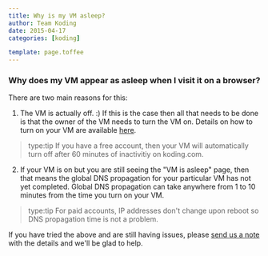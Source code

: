 ```yaml
---
title: Why is my VM asleep?
author: Team Koding
date: 2015-04-17
categories: [koding]

template: page.toffee
---
```


### Why does my VM appear as asleep when I visit it on a browser?
There are two main reasons for this:
1. The VM is actually off. :) If this is the case then all that needs
to be done is that the owner of the VM needs to turn the VM on. Details
on how to turn on your VM are available [here](http://learn.koding.com/guides/understanding-vm-panel/).
> type:tip
> If you have a free account, then your VM will automatically
> turn off after 60 minutes of inactivitiy on koding.com.
2. If your VM is on but you are still seeing the "VM is asleep" page, then
that means the global DNS propagation for your particular VM has not yet
completed. Global DNS propagation can take anywhere from 1 to 10 minutes
from the time you turn on your VM.
> type:tip
> For paid accounts, IP addresses don't change upon reboot so DNS propagation
> time is not a problem.

If you have tried the above and are still having issues, please [send us a note](mailto:support@koding.com)
 with the details and we'll be glad to help.
